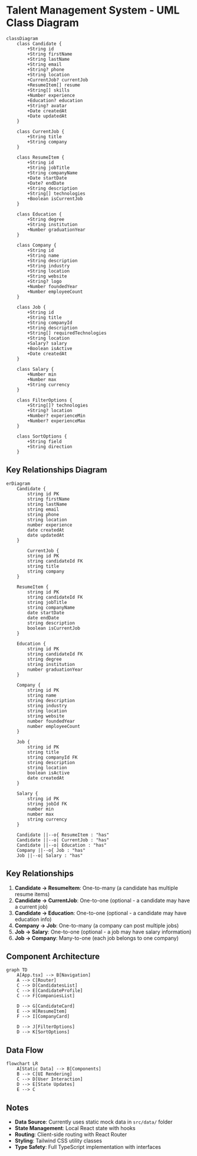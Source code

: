 # Talent Management System - UML Class Diagram

```mermaid
classDiagram
    class Candidate {
        +String id
        +String firstName
        +String lastName
        +String email
        +String? phone
        +String location
        +CurrentJob? currentJob
        +ResumeItem[] resume
        +String[] skills
        +Number experience
        +Education? education
        +String? avatar
        +Date createdAt
        +Date updatedAt
    }

    class CurrentJob {
        +String title
        +String company
    }

    class ResumeItem {
        +String id
        +String jobTitle
        +String companyName
        +Date startDate
        +Date? endDate
        +String description
        +String[] technologies
        +Boolean isCurrentJob
    }

    class Education {
        +String degree
        +String institution
        +Number graduationYear
    }

    class Company {
        +String id
        +String name
        +String description
        +String industry
        +String location
        +String website
        +String? logo
        +Number foundedYear
        +Number employeeCount
    }

    class Job {
        +String id
        +String title
        +String companyId
        +String description
        +String[] requiredTechnologies
        +String location
        +Salary? salary
        +Boolean isActive
        +Date createdAt
    }

    class Salary {
        +Number min
        +Number max
        +String currency
    }

    class FilterOptions {
        +String[]? technologies
        +String? location
        +Number? experienceMin
        +Number? experienceMax
    }

    class SortOptions {
        +String field
        +String direction
    }
```

## Key Relationships Diagram

```mermaid
erDiagram
    Candidate {
        string id PK
        string firstName
        string lastName
        string email
        string phone
        string location
        number experience
        date createdAt
        date updatedAt
    }

        CurrentJob {
        string id PK
        string candidateId FK
        string title
        string company
    }

    ResumeItem {
        string id PK
        string candidateId FK
        string jobTitle
        string companyName
        date startDate
        date endDate
        string description
        boolean isCurrentJob
    }

    Education {
        string id PK
        string candidateId FK
        string degree
        string institution
        number graduationYear
    }

    Company {
        string id PK
        string name
        string description
        string industry
        string location
        string website
        number foundedYear
        number employeeCount
    }

    Job {
        string id PK
        string title
        string companyId FK
        string description
        string location
        boolean isActive
        date createdAt
    }

    Salary {
        string id PK
        string jobId FK
        number min
        number max
        string currency
    }

    Candidate ||--o{ ResumeItem : "has"
    Candidate ||--o| CurrentJob : "has"
    Candidate ||--o| Education : "has"
    Company ||--o{ Job : "has"
    Job ||--o| Salary : "has"
```

## Key Relationships

1. **Candidate → ResumeItem**: One-to-many (a candidate has multiple resume items)
2. **Candidate → CurrentJob**: One-to-one (optional - a candidate may have a current job)
3. **Candidate → Education**: One-to-one (optional - a candidate may have education info)
4. **Company → Job**: One-to-many (a company can post multiple jobs)
5. **Job → Salary**: One-to-one (optional - a job may have salary information)
6. **Job → Company**: Many-to-one (each job belongs to one company)

## Component Architecture

```mermaid
graph TD
    A[App.tsx] --> B[Navigation]
    A --> C[Router]
    C --> D[CandidatesList]
    C --> E[CandidateProfile]
    C --> F[CompaniesList]

    D --> G[CandidateCard]
    E --> H[ResumeItem]
    F --> I[CompanyCard]

    D --> J[FilterOptions]
    D --> K[SortOptions]
```

## Data Flow

```mermaid
flowchart LR
    A[Static Data] --> B[Components]
    B --> C[UI Rendering]
    C --> D[User Interaction]
    D --> E[State Updates]
    E --> C
```

## Notes

- **Data Source**: Currently uses static mock data in `src/data/` folder
- **State Management**: Local React state with hooks
- **Routing**: Client-side routing with React Router
- **Styling**: Tailwind CSS utility classes
- **Type Safety**: Full TypeScript implementation with interfaces
